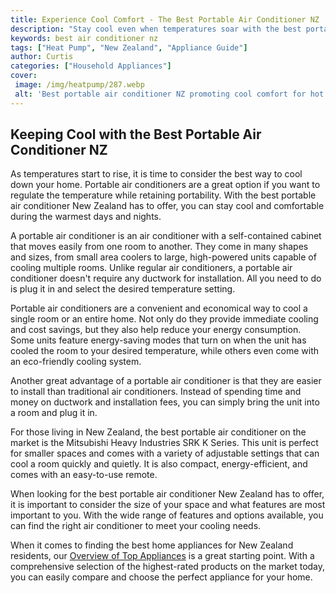 ```yaml
---
title: Experience Cool Comfort - The Best Portable Air Conditioner NZ
description: "Stay cool even when temperatures soar with the best portable air conditioner NZ has to offer With this air conditioner you can enjoy the utmost cool comfort without breaking the bank Learn more and see how it works here"
keywords: best air conditioner nz
tags: ["Heat Pump", "New Zealand", "Appliance Guide"]
author: Curtis
categories: ["Household Appliances"]
cover: 
 image: /img/heatpump/287.webp
 alt: 'Best portable air conditioner NZ promoting cool comfort for hot weather'
---
```

## Keeping Cool with the Best Portable Air Conditioner NZ

As temperatures start to rise, it is time to consider the best way to cool down your home. Portable air conditioners are a great option if you want to regulate the temperature while retaining portability. With the best portable air conditioner New Zealand has to offer, you can stay cool and comfortable during the warmest days and nights.

A portable air conditioner is an air conditioner with a self-contained cabinet that moves easily from one room to another. They come in many shapes and sizes, from small area coolers to large, high-powered units capable of cooling multiple rooms. Unlike regular air conditioners, a portable air conditioner doesn't require any ductwork for installation. All you need to do is plug it in and select the desired temperature setting.

Portable air conditioners are a convenient and economical way to cool a single room or an entire home. Not only do they provide immediate cooling and cost savings, but they also help reduce your energy consumption. Some units feature energy-saving modes that turn on when the unit has cooled the room to your desired temperature, while others even come with an eco-friendly cooling system. 

Another great advantage of a portable air conditioner is that they are easier to install than traditional air conditioners. Instead of spending time and money on ductwork and installation fees, you can simply bring the unit into a room and plug it in. 

For those living in New Zealand, the best portable air conditioner on the market is the Mitsubishi Heavy Industries SRK K Series. This unit is perfect for smaller spaces and comes with a variety of adjustable settings that can cool a room quickly and quietly. It is also compact, energy-efficient, and comes with an easy-to-use remote.

When looking for the best portable air conditioner New Zealand has to offer, it is important to consider the size of your space and what features are most important to you. With the wide range of features and options available, you can find the right air conditioner to meet your cooling needs. 

When it comes to finding the best home appliances for New Zealand residents, our [Overview of Top Appliances](./pages/appliance-overview) is a great starting point. With a comprehensive selection of the highest-rated products on the market today, you can easily compare and choose the perfect appliance for your home.
